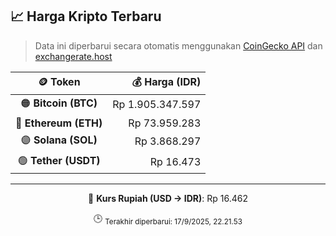 

<!-- HARGA_KRIPTO -->
## 📈 Harga Kripto Terbaru

> Data ini diperbarui secara otomatis menggunakan [CoinGecko API](https://www.coingecko.com/) dan [exchangerate.host](https://exchangerate.host/)

<div align="center">

| 🪙 Token | 💰 Harga (IDR) |
|:------:|---------------:|
| 🟠 **Bitcoin (BTC)**   | Rp 1.905.347.597 |
| 🔵 **Ethereum (ETH)**  | Rp 73.959.283 |
| 🟣 **Solana (SOL)**    | Rp 3.868.297 |
| 🟢 **Tether (USDT)**   | Rp 16.473 |

---

💱 **Kurs Rupiah (USD → IDR)**: Rp 16.462

🕒 <sub>Terakhir diperbarui: 17/9/2025, 22.21.53</sub>

</div>
<!-- /HARGA_KRIPTO -->